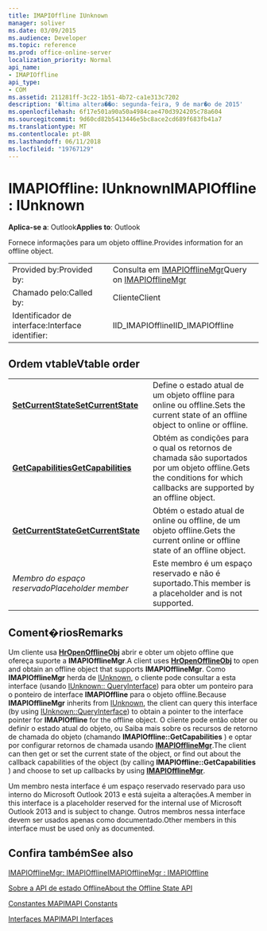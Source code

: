 ```yaml
---
title: IMAPIOffline IUnknown
manager: soliver
ms.date: 03/09/2015
ms.audience: Developer
ms.topic: reference
ms.prod: office-online-server
localization_priority: Normal
api_name:
- IMAPIOffline
api_type:
- COM
ms.assetid: 211281ff-3c22-1b51-4b72-ca1e313c7202
description: '�ltima altera��o: segunda-feira, 9 de mar�o de 2015'
ms.openlocfilehash: 6f17e501a90a50a4984cae470d3924205c78a604
ms.sourcegitcommit: 9d60cd82b5413446e5bc8ace2cd689f683fb41a7
ms.translationtype: MT
ms.contentlocale: pt-BR
ms.lasthandoff: 06/11/2018
ms.locfileid: "19767129"
---
```

# <a name="imapioffline--iunknown"></a><span data-ttu-id="eac8d-103">IMAPIOffline: IUnknown</span><span class="sxs-lookup"><span data-stu-id="eac8d-103">IMAPIOffline : IUnknown</span></span>

  
  
<span data-ttu-id="eac8d-104">**Aplica-se a**: Outlook</span><span class="sxs-lookup"><span data-stu-id="eac8d-104">**Applies to**: Outlook</span></span> 
  
<span data-ttu-id="eac8d-105">Fornece informações para um objeto offline.</span><span class="sxs-lookup"><span data-stu-id="eac8d-105">Provides information for an offline object.</span></span>
  
|||
|:-----|:-----|
|<span data-ttu-id="eac8d-106">Provided by:</span><span class="sxs-lookup"><span data-stu-id="eac8d-106">Provided by:</span></span>  <br/> |<span data-ttu-id="eac8d-107">Consulta em [IMAPIOfflineMgr](imapiofflinemgrimapioffline.md)</span><span class="sxs-lookup"><span data-stu-id="eac8d-107">Query on [IMAPIOfflineMgr](imapiofflinemgrimapioffline.md)</span></span> <br/> |
|<span data-ttu-id="eac8d-108">Chamado pelo:</span><span class="sxs-lookup"><span data-stu-id="eac8d-108">Called by:</span></span>  <br/> |<span data-ttu-id="eac8d-109">Cliente</span><span class="sxs-lookup"><span data-stu-id="eac8d-109">Client</span></span>  <br/> |
|<span data-ttu-id="eac8d-110">Identificador de interface:</span><span class="sxs-lookup"><span data-stu-id="eac8d-110">Interface identifier:</span></span>  <br/> |<span data-ttu-id="eac8d-111">IID_IMAPIOffline</span><span class="sxs-lookup"><span data-stu-id="eac8d-111">IID_IMAPIOffline</span></span>  <br/> |
   
## <a name="vtable-order"></a><span data-ttu-id="eac8d-112">Ordem vtable</span><span class="sxs-lookup"><span data-stu-id="eac8d-112">Vtable order</span></span>

|||
|:-----|:-----|
|<span data-ttu-id="eac8d-113">**[SetCurrentState](imapioffline-setcurrentstate.md)**</span><span class="sxs-lookup"><span data-stu-id="eac8d-113">**[SetCurrentState](imapioffline-setcurrentstate.md)**</span></span> <br/> |<span data-ttu-id="eac8d-114">Define o estado atual de um objeto offline para online ou offline.</span><span class="sxs-lookup"><span data-stu-id="eac8d-114">Sets the current state of an offline object to online or offline.</span></span>  <br/> |
|<span data-ttu-id="eac8d-115">**[GetCapabilities](imapioffline-getcapabilities.md)**</span><span class="sxs-lookup"><span data-stu-id="eac8d-115">**[GetCapabilities](imapioffline-getcapabilities.md)**</span></span> <br/> |<span data-ttu-id="eac8d-116">Obtém as condições para o qual os retornos de chamada são suportados por um objeto offline.</span><span class="sxs-lookup"><span data-stu-id="eac8d-116">Gets the conditions for which callbacks are supported by an offline object.</span></span>  <br/> |
|<span data-ttu-id="eac8d-117">**[GetCurrentState](imapioffline-getcurrentstate.md)**</span><span class="sxs-lookup"><span data-stu-id="eac8d-117">**[GetCurrentState](imapioffline-getcurrentstate.md)**</span></span> <br/> |<span data-ttu-id="eac8d-118">Obtém o estado atual de online ou offline, de um objeto offline.</span><span class="sxs-lookup"><span data-stu-id="eac8d-118">Gets the current online or offline state of an offline object.</span></span>  <br/> |
| <span data-ttu-id="eac8d-119">*Membro do espaço reservado*</span><span class="sxs-lookup"><span data-stu-id="eac8d-119">*Placeholder member*</span></span>  <br/> |<span data-ttu-id="eac8d-120">Este membro é um espaço reservado e não é suportado.</span><span class="sxs-lookup"><span data-stu-id="eac8d-120">This member is a placeholder and is not supported.</span></span>  <br/> |
   
## <a name="remarks"></a><span data-ttu-id="eac8d-121">Coment�rios</span><span class="sxs-lookup"><span data-stu-id="eac8d-121">Remarks</span></span>

<span data-ttu-id="eac8d-122">Um cliente usa **[HrOpenOfflineObj](hropenofflineobj.md)** abrir e obter um objeto offline que ofereça suporte a **IMAPIOfflineMgr**.</span><span class="sxs-lookup"><span data-stu-id="eac8d-122">A client uses **[HrOpenOfflineObj](hropenofflineobj.md)** to open and obtain an offline object that supports **IMAPIOfflineMgr**.</span></span> <span data-ttu-id="eac8d-123">Como **IMAPIOfflineMgr** herda de [IUnknown](http://msdn.microsoft.com/en-us/library/ms680509%28v=VS.85%29.aspx), o cliente pode consultar a esta interface (usando [IUnknown:: QueryInterface](http://msdn.microsoft.com/en-us/library/ms682521%28v=VS.85%29.aspx)) para obter um ponteiro para o ponteiro de interface **IMAPIOffline** para o objeto offline.</span><span class="sxs-lookup"><span data-stu-id="eac8d-123">Because **IMAPIOfflineMgr** inherits from [IUnknown](http://msdn.microsoft.com/en-us/library/ms680509%28v=VS.85%29.aspx), the client can query this interface (by using [IUnknown::QueryInterface](http://msdn.microsoft.com/en-us/library/ms682521%28v=VS.85%29.aspx)) to obtain a pointer to the interface pointer for **IMAPIOffline** for the offline object.</span></span> <span data-ttu-id="eac8d-124">O cliente pode então obter ou definir o estado atual do objeto, ou Saiba mais sobre os recursos de retorno de chamada do objeto (chamando **IMAPIOffline::GetCapabilities** ) e optar por configurar retornos de chamada usando **[IMAPIOfflineMgr](imapiofflinemgrimapioffline.md)**.</span><span class="sxs-lookup"><span data-stu-id="eac8d-124">The client can then get or set the current state of the object, or find out about the callback capabilities of the object (by calling **IMAPIOffline::GetCapabilities** ) and choose to set up callbacks by using **[IMAPIOfflineMgr](imapiofflinemgrimapioffline.md)**.</span></span> 
  
<span data-ttu-id="eac8d-125">Um membro nesta interface é um espaço reservado reservado para uso interno do Microsoft Outlook 2013 e está sujeita a alterações.</span><span class="sxs-lookup"><span data-stu-id="eac8d-125">A member in this interface is a placeholder reserved for the internal use of Microsoft Outlook 2013 and is subject to change.</span></span> <span data-ttu-id="eac8d-126">Outros membros nessa interface devem ser usados apenas como documentado.</span><span class="sxs-lookup"><span data-stu-id="eac8d-126">Other members in this interface must be used only as documented.</span></span> 
  
## <a name="see-also"></a><span data-ttu-id="eac8d-127">Confira também</span><span class="sxs-lookup"><span data-stu-id="eac8d-127">See also</span></span>



[<span data-ttu-id="eac8d-128">IMAPIOfflineMgr: IMAPIOffline</span><span class="sxs-lookup"><span data-stu-id="eac8d-128">IMAPIOfflineMgr : IMAPIOffline</span></span>](imapiofflinemgrimapioffline.md)


[<span data-ttu-id="eac8d-129">Sobre a API de estado Offline</span><span class="sxs-lookup"><span data-stu-id="eac8d-129">About the Offline State API</span></span>](about-the-offline-state-api.md)
  
[<span data-ttu-id="eac8d-130">Constantes MAPI</span><span class="sxs-lookup"><span data-stu-id="eac8d-130">MAPI Constants</span></span>](mapi-constants.md)
  
[<span data-ttu-id="eac8d-131">Interfaces MAPI</span><span class="sxs-lookup"><span data-stu-id="eac8d-131">MAPI Interfaces</span></span>](mapi-interfaces.md)

